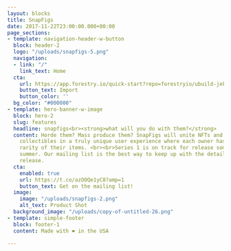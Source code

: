 ```yaml
---
layout: blocks
title: SnapFigs
date: 2017-11-22T23:00:00.000+00:00
page_sections:
- template: navigation-header-w-button
  block: header-2
  logo: "/uploads/snapfigs-5.png"
  navigation:
  - link: "/"
    link_text: Home
  cta:
    url: https://app.forestry.io/quick-start?repo=forestryio/ubuild-jekyll&provider=github&engine=jekyll
    button_text: Import
    button_color: ''
  bg_color: "#000000"
- template: hero-banner-w-image
  block: hero-2
  slug: features
  headline: snapfigs<br><strong>what will you do with them?</strong>
  content: Horde them? Mass produce them? SnapFigs will unite NFTs and real-world
    collectibles in a truly unique user experience where each owner has a say in the
    rarity of their items. <br><br>Series 1 is on track for release sometime this
    summer. Our mailing list is the best way to keep up with the details of this initial
    release.
  cta:
    enabled: true
    url: https://t.co/azOOQe1yC8?amp=1
    button_text: Get on the mailing list!
  image:
    image: "/uploads/snapfigs-2.png"
    alt_text: Product Shot
  background_image: "/uploads/copy-of-untitled-26.png"
- template: simple-footer
  block: footer-1
  content: Made with ❤︎ in the USA

---
```

